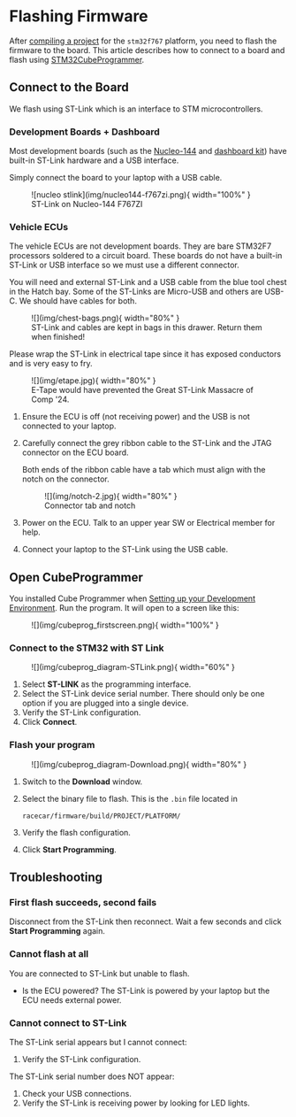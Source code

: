 # Flashing Firmware

After [compiling a project](../compile-project.md) for the `stm32f767` platform, you need to flash the firmware to the board. This article describes how to connect to a board and flash using [STM32CubeProgrammer](../dev-setup.md/#stm32cubeprogrammer).

## Connect to the Board

We flash using ST-Link which is an interface to STM microcontrollers.

### Development Boards + Dashboard

Most development boards (such as the [Nucleo-144](https://www.st.com/en/evaluation-tools/nucleo-f767zi.html) and [dashboard kit](https://www.st.com/en/evaluation-tools/stm32f7508-dk.html)) have built-in ST-Link hardware and a USB interface.

Simply connect the board to your laptop with a USB cable.

<figure markdown="span">
  ![nucleo stlink](img/nucleo144-f767zi.png){ width="100%" }
  <figcaption>ST-Link on Nucleo-144 F767ZI</figcaption>
</figure>

### Vehicle ECUs

The vehicle ECUs are not development boards. They are bare STM32F7 processors soldered to a circuit board. These boards do not have a built-in ST-Link or USB interface so we must use a different connector.

You will need and external ST-Link and a USB cable from the blue tool chest in the Hatch bay. Some of the ST-Links are Micro-USB and others are USB-C. We should have cables for both.

<figure markdown="span">
![](img/chest-bags.png){ width="80%" }
<figcaption>ST-Link and cables are kept in bags in this drawer. Return them when finished!</figcaption>
</figure>

Please wrap the ST-Link in electrical tape since it has exposed conductors and is very easy to fry.

<figure markdown="span">
![](img/etape.jpg){ width="80%" }
<figcaption>E-Tape would have prevented the Great ST-Link Massacre of Comp '24.</figcaption>
</figure>

1. Ensure the ECU is off (not receiving power) and the USB is not connected to your laptop.
2. Carefully connect the grey ribbon cable to the ST-Link and the JTAG connector on the ECU board.

    Both ends of the ribbon cable have a tab which must align with the notch on the connector.

    <figure markdown="span">
    ![](img/notch-2.jpg){ width="80%" }
    <figcaption>Connector tab and notch</figcaption>
    </figure>

3. Power on the ECU. Talk to an upper year SW or Electrical member for help.
4. Connect your laptop to the ST-Link using the USB cable.

## Open CubeProgrammer

You installed Cube Programmer when [Setting up your Development Environment](../dev-setup.md). Run the program. It will open to a screen like this:

<figure markdown="span">
![](img/cubeprog_firstscreen.png){ width="100%" }
</figure>

### Connect to the STM32 with ST Link

<figure markdown="span">
![](img/cubeprog_diagram-STLink.png){ width="60%" }
</figure>

1. Select __ST-LINK__ as the programming interface.
2. Select the ST-Link device serial number. There should only be one option if you are plugged into a single device.
3. Verify the ST-Link configuration.
4. Click __Connect__.

### Flash your program

<figure markdown="span">
![](img/cubeprog_diagram-Download.png){ width="80%" }
</figure>

1. Switch to the __Download__ window.
2. Select the binary file to flash. This is the `.bin` file located in

    ```text
    racecar/firmware/build/PROJECT/PLATFORM/
    ```

3. Verify the flash configuration.
4. Click __Start Programming__.

## Troubleshooting

### First flash succeeds, second fails

Disconnect from the ST-Link then reconnect. Wait a few seconds and click __Start Programming__ again.

### Cannot flash at all

You are connected to ST-Link but unable to flash.

* Is the ECU powered? The ST-Link is powered by your laptop but the ECU needs external power.

### Cannot connect to ST-Link

The ST-Link serial appears but I cannot connect:

1. Verify the ST-Link configuration.

The ST-Link serial number does NOT appear:

1. Check your USB connections.
2. Verify the ST-Link is receiving power by looking for LED lights.
